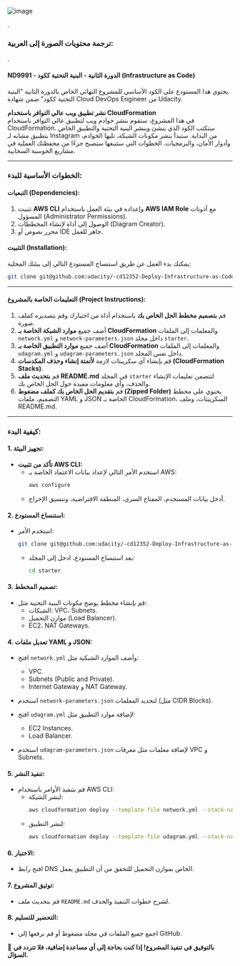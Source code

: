 ![image](https://github.com/user-attachments/assets/7090e0e0-b9ab-4230-a368-4f73386402f9)


.
### **ترجمة محتويات الصورة إلى العربية:**

.

#### **ND9991 - الدورة الثانية - البنية التحتية ككود (Infrastructure as Code)**

يحتوي هذا المستودع على الكود الأساسي للمشروع النهائي الخاص بالدورة الثانية "البنية التحتية ككود" ضمن شهادة Cloud DevOps Engineer من Udacity.

**نشر تطبيق ويب عالي التوافر باستخدام CloudFormation**  
في هذا المشروع، ستقوم بنشر خوادم ويب لتطبيق عالي التوافر باستخدام CloudFormation. ستكتب الكود الذي ينشئ وينشر البنية التحتية والتطبيق الخاص بتطبيق مشابه لـ Instagram من البداية. ستبدأ بنشر مكونات الشبكة، تليها الخوادم، وأدوار الأمان، والبرمجيات. الخطوات التي ستتبعها ستصبح جزءًا من محفظتك العملية في مشاريع الحوسبة السحابية.

---

### **الخطوات الأساسية للبدء:**

#### **التبعيات (Dependencies):**
1. تثبيت **AWS CLI** وإعداده في بيئة العمل باستخدام **AWS IAM Role** مع أذونات المسؤول (Administrator Permissions).  
2. الوصول إلى أداة لإنشاء المخططات (Diagram Creator).  
3. محرر نصوص أو IDE جاهز للعمل.

#### **التثبيت (Installation):**
يمكنك بدء العمل عن طريق استنساخ المستودع التالي إلى بيئتك المحلية:
```bash
git clone git@github.com:udacity/-cd12352-Deploy-Infrastructure-as-Code-project.git
```

---

#### **التعليمات الخاصة بالمشروع (Project Instructions):**
1. قم **بتصميم مخطط الحل الخاص بك** باستخدام أداة من اختيارك وقم بتصديره كملف صورة.  
2. أضف جميع **موارد الشبكة الخاصة بـ CloudFormation** والمعلمات إلى الملفات `network.yml` و `network-parameters.json` داخل مجلد `starter`.  
3. أضف جميع **موارد التطبيق الخاصة بـ CloudFormation** والمعلمات إلى الملفات `udagram.yml` و `udagram-parameters.json` داخل نفس المجلد.  
4. قم بإنشاء أي سكريبتات لازمة **لأتمتة إنشاء وحذف المكدسات (CloudFormation Stacks)**.  
5. قم **بتحديث ملف README.md** في المجلد `starter` لتتضمن تعليمات الإنشاء والحذف، وأي معلومات مفيدة حول الحل الخاص بك.  
6. قم **بتقديم الحل الخاص بك كملف مضغوط (Zipped Folder)** يحتوي على مخطط التصميم، ملفات YAML و JSON الخاصة بـ CloudFormation، السكريبتات، وملف README.md.

---

### **كيفية البدء:**

#### **1. تجهيز البيئة:**
- **تأكد من تثبيت AWS CLI:**  
  - استخدم الأمر التالي لإعداد بيانات الاعتماد الخاصة بـ AWS:  
    ```bash
    aws configure
    ```
  - أدخل بيانات المستخدم، المفتاح السري، المنطقة الافتراضية، وتنسيق الإخراج.

#### **2. استنساخ المستودع:**
- استخدم الأمر:
  ```bash
  git clone git@github.com:udacity/-cd12352-Deploy-Infrastructure-as-Code-project.git
  ```
  - بعد استنساخ المستودع، ادخل إلى المجلد:
    ```bash
    cd starter
    ```

#### **3. تصميم المخطط:**
- قم بإنشاء مخطط يوضح مكونات البنية التحتية مثل:
  - الشبكات: VPC، Subnets.
  - موازن التحميل (Load Balancer).
  - EC2، NAT Gateways.

#### **4. تعديل ملفات YAML و JSON:**
- افتح `network.yml` وأضف الموارد الشبكية مثل:
  - VPC.
  - Subnets (Public and Private).
  - Internet Gateway و NAT Gateway.
- استخدم `network-parameters.json` لتحديد المعلمات (مثل CIDR Blocks).

- افتح `udagram.yml` لإضافة موارد التطبيق مثل:
  - EC2 Instances.
  - Load Balancer.
- استخدم `udagram-parameters.json` لإضافة معلمات مثل معرفات VPC و Subnets.

#### **5. تنفيذ النشر:**
- قم بتنفيذ الأوامر باستخدام AWS CLI:
  - لنشر الشبكة:
    ```bash
    aws cloudformation deploy --template-file network.yml --stack-name network-stack --parameter-overrides file://network-parameters.json
    ```
  - لنشر التطبيق:
    ```bash
    aws cloudformation deploy --template-file udagram.yml --stack-name udagram-stack --parameter-overrides file://udagram-parameters.json
    ```

#### **6. الاختبار:**
- افتح رابط DNS الخاص بموازن التحميل للتحقق من أن التطبيق يعمل.

#### **7. توثيق المشروع:**
- قم بتحديث ملف `README.md` لشرح خطوات التنفيذ والحذف.

#### **8. التحضير للتسليم:**
- اجمع جميع الملفات في مجلد مضغوط أو قم برفعها إلى GitHub.

🚀 **بالتوفيق في تنفيذ المشروع! إذا كنت بحاجة إلى أي مساعدة إضافية، فلا تتردد في السؤال.**
